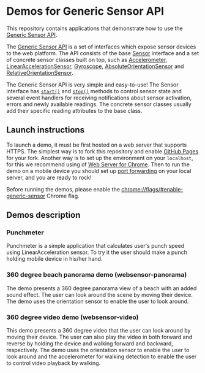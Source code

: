 # Demos for Generic Sensor API

This repository contains applications that demonstrate how to use the
[Generic Sensor API](https://www.w3.org/TR/generic-sensor/).

The [Generic Sensor API](https://www.w3.org/TR/generic-sensor/) is a set of
interfaces which expose sensor devices to the web platform. The API consists
of the base [Sensor](https://w3c.github.io/sensors/#the-sensor-interface)
interface and a set of concrete sensor classes built on top, such as
[Accelerometer](https://w3c.github.io/accelerometer/#accelerometer-interface),
[LinearAccelerationSensor](https://w3c.github.io/accelerometer/#linearaccelerationsensor-interface),
[Gyroscope](https://w3c.github.io/gyroscope/#gyroscope-interface),
[AbsoluteOrientationSensor](https://w3c.github.io/orientation-sensor/#absoluteorientationsensor-interface)
and [RelativeOrientationSensor](https://w3c.github.io/orientation-sensor/#relativeorientationsensor-interface).

The Generic Sensor API is very simple and easy-to-use! The Sensor interface has
<code>[start()](https://w3c.github.io/sensors/#sensor-start)</code> and
<code>[stop()](https://w3c.github.io/sensors/#sensor-stop)</code>  methods to control sensor state
and several event handlers for receiving notifications about sensor activation, errors and newly
available readings. The concrete sensor classes usually add their specific reading attributes to
the base class.

## Launch instructions

To launch a demo, it must be first hosted on a web server that supports HTTPS.
The simplest way is to fork this repository and enable
[GitHub Pages](https://help.github.com/articles/configuring-a-publishing-source-for-github-pages/)
for your fork. Another way is to set up the environment on your `localhost`,
for this we recommend using of
[Web Server for Chrome](https://chrome.google.com/webstore/detail/web-server-for-chrome/ofhbbkphhbklhfoeikjpcbhemlocgigb).
Then to run the demo on a mobile device you should set up
[port forwarding](https://developers.google.com/web/tools/chrome-devtools/remote-debugging/local-server)
on your local server, and you are ready to rock!

Before running the demos, please enable the
[chrome://flags/#enable-generic-sensor](chrome://flags/#enable-generic-sensor) Chrome flag.

## Demos description

### Punchmeter

Punchmeter is a simple application that calculates user's punch speed using
LinearAcceleration sensor. To try it the user should make a punch holding
mobile device in his/her hand.

### 360 degree beach panorama demo (websensor-panorama)

The demo presents a 360 degree panorama view of a beach with an added sound effect.
The user can look around the scene by moving their device.
The demo uses the orientation sensor to enable the user to look around.

### 360 degree video demo (websensor-video)

This demo presents a 360 degree video that the user can look around by moving their device.
The user can also play the video in both forward and reverse by holding the device and walking forward and backward, respectively.
The demo uses the orientation sensor to enable the user to look around and the accelerometer for walking detection to enable the user to control video playback by walking.


